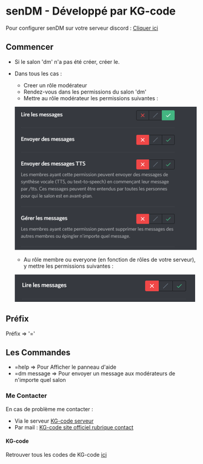 # senDM - Développé par KG-code

Pour configurer senDM sur votre serveur discord : [Cliquer ici](https://discord.com/oauth2/authorize?client_id=753276888859934792&permissions=8&scope=bot)

## Commencer

* Si le salon 'dm' n'a pas été créer, créer le.
* Dans tous les cas :
  * Creer un rôle modérateur
  * Rendez-vous dans les permissions du salon 'dm'
  * Mettre au rôle modérateur les permissions suivantes :
  
  ![Permissions Modérateurs](/Mod.png)
  
  * Au rôle membre ou everyone (en fonction de rôles de votre serveur), y mettre les permissions suivantes :
 
  ![Permissions Membres/Everyone](/Mem.png)
  
## Préfix

Préfix => '='

## Les Commandes

* =help       => Pour Afficher le panneau d'aide
* =dm message => Pour envoyer un message aux modérateurs de n'importe quel salon
 
 ### Me Contacter
 
 En cas de problème me contacter :
 
 * Via le serveur [KG-code serveur](https://discord.gg/tSamuee)
 * Par mail : [KG-code site officiel rubrique contact](https://kg-code.surge.sh/#contacted)
 
 #### KG-code
 
 Retrouver tous les codes de KG-code [ici](https://kg-code.surge.sh)
